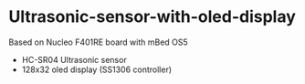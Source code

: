 # Ultrasonic-sensor-with-oled-display

Based on Nucleo F401RE board with mBed OS5
- HC-SR04 Ultrasonic sensor
- 128x32 oled display (SS1306  controller)
